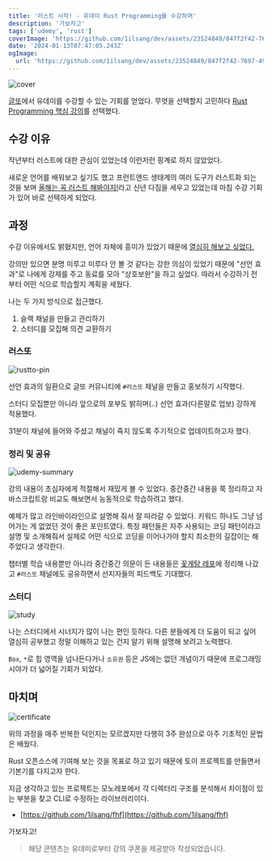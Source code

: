 ```yaml
---
title: '러스트 시작! - 유데미 Rust Programming를 수강하며'
description: '가보자고'
tags: ['udemy', 'rust']
coverImage: 'https://github.com/1ilsang/dev/assets/23524849/847f2f42-7697-49ff-852d-cbdd7cd8cf50'
date: '2024-01-13T07:47:05.243Z'
ogImage:
  url: 'https://github.com/1ilsang/dev/assets/23524849/847f2f42-7697-49ff-852d-cbdd7cd8cf50'
---
```


<img class="cover" alt="cover" src="https://github.com/1ilsang/dev/assets/23524849/847f2f42-7697-49ff-852d-cbdd7cd8cf50" alt="cover" />

[글또](https://zzsza.notion.site/zzsza/ac5b18a482fb4df497d4e8257ad4d516)에서 유데미를 수강할 수 있는 기회를 얻었다. 무엇을 선택할지 고민하다 [Rust Programming 핵심 강의](https://www.udemy.com/course/rust-programming-korean/)를 선택했다.

## 수강 이유

작년부터 러스트에 대한 관심이 있었는데 이런저런 핑계로 하지 않았었다.

새로운 언어를 배워보고 싶기도 했고 프런트엔드 생태계의 여러 도구가 러스트화 되는 것을 보며 <u>올해는 꼭 러스트 해봐야지!</u>라고 신년 다짐을 세우고 있었는데 마침 수강 기회가 있어 바로 선택하게 되었다.

## 과정

수강 이유에서도 밝혔지만, 언어 자체에 흥미가 있었기 때문에 <u>열심히 해보고 싶었다.</u>

강의만 있으면 분명 미루고 미루다 안 볼 것 같다는 강한 의심이 있었기 때문에 "선언 효과"로 나에게 강제를 주고 동료를 모아 "상호보완"을 하고 싶었다. 따라서 수강하기 전부터 어떤 식으로 학습할지 계획을 세웠다.

나는 두 가지 방식으로 접근했다.

1. 슬랙 채널을 만들고 관리하기
2. 스터디를 모집해 의견 교환하기

### 러스또

![rustto-pin](https://github.com/1ilsang/dev/assets/23524849/90f49983-3099-486f-8355-fbc1296040ef)

선언 효과의 일환으로 글또 커뮤니티에 `#러스또` 채널을 만들고 홍보하기 시작했다.

스터디 모집뿐만 아니라 앞으로의 포부도 밝히며(..) 선언 효과(다른말로 업보) 강하게 적용했다.

31분이 채널에 들어와 주셨고 채널이 죽지 않도록 주기적으로 업데이트하고자 했다.

### 정리 및 공유

![udemy-summary](https://github.com/1ilsang/dev/assets/23524849/3ed8cd05-d2bb-4fa2-9e4f-ef29293821a7)

강의 내용이 초심자에게 적절해서 재밌게 볼 수 있었다. 중간중간 내용을 쭉 정리하고 자바스크립트랑 비교도 해보면서 능동적으로 학습하려고 했다.

예제가 많고 라인바이라인으로 설명해 줘서 잘 따라갈 수 있었다. 키워드 하나도 그냥 넘어가는 게 없었던 것이 좋은 포인트였다. 특정 패턴들은 자주 사용되는 코딩 패턴이라고 설명 및 소개해줘서 실제로 어떤 식으로 코딩을 이어나가야 할지 최소한의 길잡이는 해주었다고 생각한다.

챕터별 학습 내용뿐만 아니라 중간중간 의문이 든 내용들은 [꽃게탕 레포](https://github.com/1ilsang/rust-practice)에 정리해 나갔고 `#러스또` 채널에도 공유하면서 선지자들의 피드백도 기대했다.

### 스터디

![study](https://github.com/1ilsang/dev/assets/23524849/589b1d6b-3c8f-402a-818d-874474891bb7)

나는 스터디에서 시너지가 많이 나는 편인 듯하다. 다른 분들에게 더 도움이 되고 싶어 열심히 공부했고 정말 이해하고 있는 건지 알기 위해 설명해 보려고 노력했다.

`Box`, `*`로 힙 영역을 넘나든다거나 `소유권` 등은 JS에는 없던 개념이기 때문에 프로그래밍 시야가 더 넓어질 기회가 되었다.

## 마치며

![certificate](https://github.com/1ilsang/dev/assets/23524849/406af542-bfdb-4e17-b088-c2c1fa6d72ab)

위의 과정을 매주 반복한 덕인지는 모르겠지만 다행히 3주 완성으로 아주 기초적인 문법은 배웠다.

Rust 오픈소스에 기여해 보는 것을 목표로 하고 있기 때문에 토이 프로젝트를 만들면서 기본기를 다지고자 한다.

지금 생각하고 있는 프로젝트는 모노레포에서 각 디렉터리 구조를 분석해서 차이점이 있는 부분을 찾고 CLI로 수정하는 라이브러리이다.

- [https://github.com/1ilsang/fhf](https://github.com/1ilsang/fhf)

가보자고!

> 해당 콘텐츠는 유데미로부터 강의 쿠폰을 제공받아 작성되었습니다.
